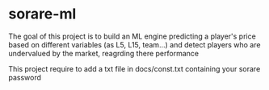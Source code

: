 # sorare-ml

The goal of this project is to build an ML engine predicting a player's price based on different variables (as L5, L15, team...) and detect players who are undervalued by the market, reagrding there performance

This project require to add a txt file in docs/const.txt containing your sorare password
